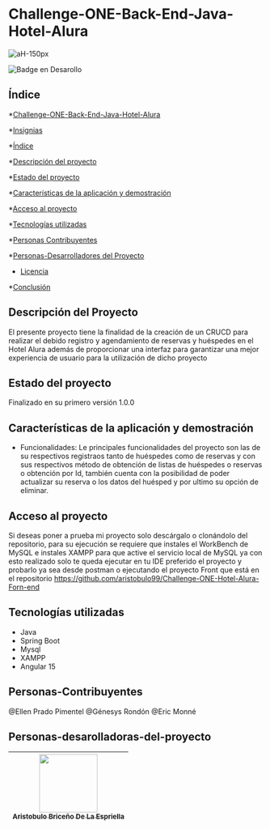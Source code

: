 # Challenge-ONE-Back-End-Java-Hotel-Alura
![aH-150px](https://github.com/aristobulo99/Challenge-ONE-Back-End-Java/assets/64171570/ab089471-a586-499b-974f-854a30118fd0)

 ![Badge en Desarollo](https://img.shields.io/badge/STATUS-%20FINALIZADOv1.0.0-green)

 ## Índice

*[Challenge-ONE-Back-End-Java-Hotel-Alura](#Challenge-ONE-Back-End-Java-Hotel-Alura)

*[Insignias](#insignias)

*[Índice](#Indice)

*[Descripción del proyecto](#descripción-del-proyecto)

*[Estado del proyecto](#Estado-del-proyecto)

*[Características de la aplicación y demostración](#Características-de-la-aplicación-y-demostración)

*[Acceso al proyecto](#acceso-proyecto)

*[Tecnologías utilizadas](#tecnologías-utilizadas)

*[Personas Contribuyentes](#personas-contribuyentes)

*[Personas-Desarrolladores del Proyecto](#personas-desarrolladores)

* [Licencia](#licencia)

*[Conclusión](#conclusión)

## Descripción del Proyecto
El presente proyecto tiene la finalidad de la creación de un CRUCD para realizar el debido registro y agendamiento  de reservas y huéspedes en el Hotel Alura además de proporcionar una interfaz para garantizar una mejor experiencia de usuario para la utilización de dicho proyecto

## Estado del proyecto
Finalizado en su primero versión 1.0.0

## Características de la aplicación y demostración
* Funcionalidades: 
Le principales funcionalidades del proyecto son las de su respectivos registraos tanto de huéspedes como de reservas y con sus respectivos método de obtención de listas de huéspedes o reservas o obtención por Id, también cuenta con la posibilidad de poder actualizar su reserva o los datos del huésped y por ultimo su opción de eliminar.

## Acceso al proyecto
Si deseas poner a prueba mi proyecto solo descárgalo o clonándolo  del repositorio, para su ejecución se requiere que instales el WorkBench de MySQL e instales XAMPP para que active el servicio local de MySQL ya con esto realizado solo te queda ejecutar en tu IDE preferido el proyecto y probarlo ya sea desde postman o ejecutando el proyecto Front que está en el repositorio https://github.com/aristobulo99/Challenge-ONE-Hotel-Alura-Forn-end

## Tecnologías utilizadas
* Java
* Spring Boot
* Mysql
* XAMPP
* Angular 15

## Personas-Contribuyentes
@Ellen Prado Pimentel
@Génesys Rondón
@Eric Monné

## Personas-desarolladoras-del-proyecto
| [<img src="https://avatars.githubusercontent.com/u/64171570?v=4" width=115><br><sub>Aristobulo Briceño De La Espriella</sub>](https://github.com/aristobulo99) |
| :---: |





